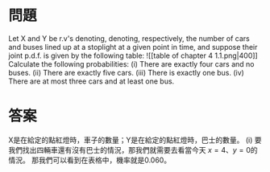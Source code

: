 # 問題
Let X and Y be r.v's denoting, denoting, respectively, the number of cars and buses
lined up at a stoplight at a given point in time, and suppose their joint p.d.f. is
given by the following table:
![[table of chapter 4 1.1.png|400]]
Calculate the following probabilities:
(i) There are exactly four cars and no buses.
(ii) There are exactly five cars.
(iii) There is exactly one bus.
(iv) There are at most three cars and at least one bus.
# 答案
X是在給定的點紅燈時，車子的數量；Y是在給定的點紅燈時，巴士的數量。
(i)
要我們找出四輛車還有沒有巴士的情況，那我們就需要去看當今天 $x=4$、$y=0$的情況。
那我們可以看到在表格中，機率就是0.060。
